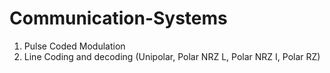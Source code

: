 # Communication-Systems

1. Pulse Coded Modulation
2. Line Coding and decoding (Unipolar, Polar NRZ L, Polar NRZ I, Polar RZ)
